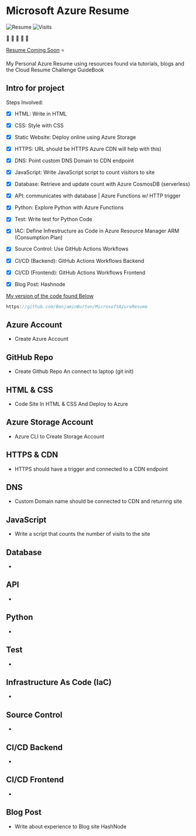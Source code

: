 # Microsoft Azure Resume

![Resume](https://img.shields.io/badge/Resume-UnderConstruction-red) ![Visits](https://img.shields.io/badge/Visits-Currently%20UK-blue)

:wave: :wave: :wave: :wave: :wave:

[Resume Coming Soon](lavellburton.com) :star:

My Personal Azure Resume using resources found via tutorials, blogs and the Cloud Resume Challenge GuideBook

## Intro for project

Steps Involved: 
- [x] HTML: Write in HTML 
- [x] CSS: Style with CSS
- [x] Static Website: Deploy online using Azure Storage
- [x] HTTPS: URL should be HTTPS Azure CDN will help with this)
- [x] DNS: Point custom DNS Domain to CDN endpoint
- [x] JavaScript: Write JavaScript script to count visitors to site
- [x] Database: Retrieve and update count with Azure CosmosDB (serverless)
- [x] API: communicates with database | Azure Functions w/ HTTP trigger 
- [x] Python: Explore Python with Azure Functions
- [x] Test: Write test for Python Code 
- [x] IAC: Define Infrestructure as Code in Azure Resource Manager ARM (Consumption Plan)
- [x] Source Control: Use GitHub Actions Workflows
- [x] CI/CD (Backend): GitHub Actions Workflows Backend
- [x] CI/CD (Frontend): GitHub Actions Workflows Frontend
- [x] Blog Post: Hashnode


[My version of the code found Below](https://github.com/BenjaminBurton/MicrosoftAzureResume)
```js
https://github.com/BenjaminBurton/MicrosoftAzureResume

```
## Azure Account
- Create Azure Account

## GitHub Repo
- Create Github Repo An connect to laptop (git init)

## HTML & CSS
- Code Site In HTML & CSS And Deploy to Azure

## Azure Storage Account 
- Azure CLI to Create Storage Account

## HTTPS & CDN
- HTTPS should have a trigger and connected to a CDN endpoint

## DNS 
- Custom Domain name should be connected to CDN and returnng site

## JavaScript
- Write a script that counts the number of visits to the site

## Database
-

## API
-

## Python
- 

## Test 
- 

## Infrastructure As Code (IaC)
- 

## Source Control
- 

## CI/CD Backend
- 

## CI/CD Frontend
- 

## Blog Post
- Write about experience to Blog site HashNode